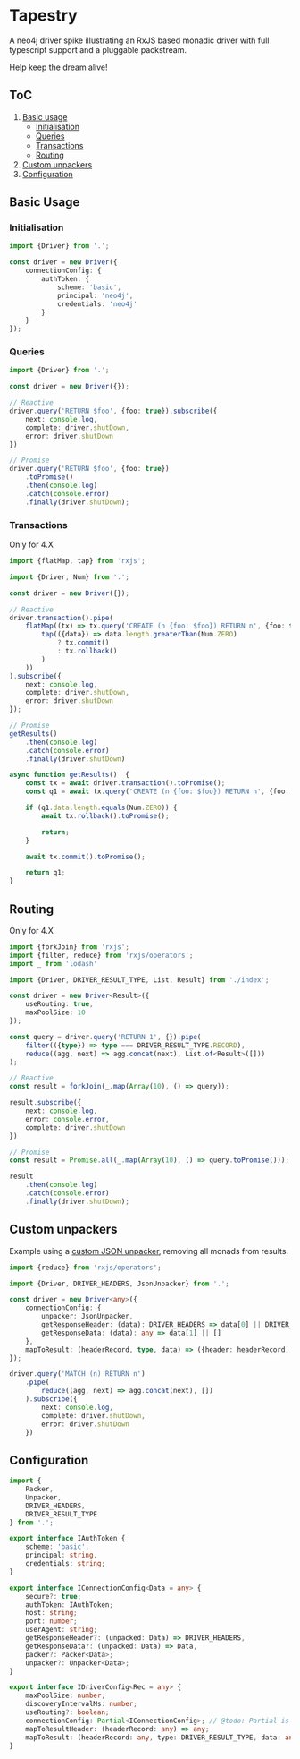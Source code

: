 # Tapestry
A neo4j driver spike illustrating an RxJS based monadic driver with full typescript support and a pluggable packstream.

Help keep the dream alive!

## ToC
1. [Basic usage](#basic-usage)
    - [Initialisation](#initialisation)
    - [Queries](#queries)
    - [Transactions](#transactions)
    - [Routing](#routing)
2. [Custom unpackers](#custom-unpackers)
3. [Configuration](#configuration)


## Basic Usage
### Initialisation
```Typescript
import {Driver} from '.';

const driver = new Driver({
    connectionConfig: {
        authToken: {
            scheme: 'basic',
            principal: 'neo4j',
            credentials: 'neo4j'
        }
    }
});
```

### Queries
```Typescript
import {Driver} from '.';

const driver = new Driver({});

// Reactive
driver.query('RETURN $foo', {foo: true}).subscribe({
    next: console.log,
    complete: driver.shutDown,
    error: driver.shutDown
})

// Promise
driver.query('RETURN $foo', {foo: true})
    .toPromise()
    .then(console.log)
    .catch(console.error)
    .finally(driver.shutDown);
```

### Transactions
Only for 4.X
```Typescript
import {flatMap, tap} from 'rxjs';

import {Driver, Num} from '.';

const driver = new Driver({});

// Reactive
driver.transaction().pipe(
    flatMap((tx) => tx.query('CREATE (n {foo: $foo}) RETURN n', {foo: true}).pipe(
        tap(({data}) => data.length.greaterThan(Num.ZERO)
            ? tx.commit()
            : tx.rollback()
        )
    ))
).subscribe({
    next: console.log,
    complete: driver.shutDown,
    error: driver.shutDown
});

// Promise
getResults()
    .then(console.log)
    .catch(console.error)
    .finally(driver.shutDown)

async function getResults()  {
    const tx = await driver.transaction().toPromise();
    const q1 = await tx.query('CREATE (n {foo: $foo}) RETURN n', {foo: true}).toPromise();

    if (q1.data.length.equals(Num.ZERO)) {
        await tx.rollback().toPromise();

        return;
    }

    await tx.commit().toPromise();

    return q1;
}
```

## Routing
Only for 4.X
```TypeScript
import {forkJoin} from 'rxjs';
import {filter, reduce} from 'rxjs/operators';
import _ from 'lodash'

import {Driver, DRIVER_RESULT_TYPE, List, Result} from './index';

const driver = new Driver<Result>({
    useRouting: true,
    maxPoolSize: 10
});

const query = driver.query('RETURN 1', {}).pipe(
    filter(({type}) => type === DRIVER_RESULT_TYPE.RECORD),
    reduce((agg, next) => agg.concat(next), List.of<Result>([]))
);

// Reactive
const result = forkJoin(_.map(Array(10), () => query));

result.subscribe({
    next: console.log,
    error: console.error,
    complete: driver.shutDown
})

// Promise
const result = Promise.all(_.map(Array(10), () => query.toPromise()));

result
    .then(console.log)
    .catch(console.error)
    .finally(driver.shutDown);
```

## Custom unpackers
Example using a [custom JSON unpacker](./src/packstream/unpacker/json-unpacker.ts), removing all monads from results.
```Typescript
import {reduce} from 'rxjs/operators';

import {Driver, DRIVER_HEADERS, JsonUnpacker} from '.';

const driver = new Driver<any>({
    connectionConfig: {
        unpacker: JsonUnpacker,
        getResponseHeader: (data): DRIVER_HEADERS => data[0] || DRIVER_HEADERS.FAILURE,
        getResponseData: (data): any => data[1] || []
    },
    mapToResult: (headerRecord, type, data) => ({header: headerRecord, type, data})
});

driver.query('MATCH (n) RETURN n')
    .pipe(
        reduce((agg, next) => agg.concat(next), [])
    ).subscribe({
        next: console.log,
        complete: driver.shutDown,
        error: driver.shutDown
    })
```

## Configuration
```Typescript
import {
    Packer,
    Unpacker,
    DRIVER_HEADERS,
    DRIVER_RESULT_TYPE
} from '.';

export interface IAuthToken {
    scheme: 'basic',
    principal: string,
    credentials: string;
}

export interface IConnectionConfig<Data = any> {
    secure?: true;
    authToken: IAuthToken;
    host: string;
    port: number;
    userAgent: string;
    getResponseHeader?: (unpacked: Data) => DRIVER_HEADERS,
    getResponseData?: (unpacked: Data) => Data,
    packer?: Packer<Data>;
    unpacker?: Unpacker<Data>;
}

export interface IDriverConfig<Rec = any> {
    maxPoolSize: number;
    discoveryIntervalMs: number;
    useRouting?: boolean;
    connectionConfig: Partial<IConnectionConfig>; // @todo: Partial is not correct
    mapToResultHeader: (headerRecord: any) => any;
    mapToResult: (headerRecord: any, type: DRIVER_RESULT_TYPE, data: any) => Rec;
}
```
